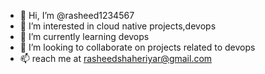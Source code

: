 - 👋 Hi, I’m @rasheed1234567
- 👀 I’m interested in cloud native projects,devops 
- 🌱 I’m currently learning devops
- 💞️ I’m looking to collaborate on projects related to devops
- 📫 reach me at rasheedshaheriyar@gmail.com

<!---
rasheed1234567/rasheed1234567 is a ✨ special ✨ repository because its `README.md` (this file) appears on your GitHub profile.
You can click the Preview link to take a look at your changes.
--->
